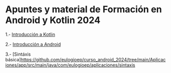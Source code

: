 # Apuntes y material de Formación en Android y Kotlin 2024

1.- [Introducción a Kotlin](https://github.com/eulogioep/curso_android_2024/tree/main/01-Introduccion_Kotlin)

2.- [Introducción a Android](https://github.com/eulogioep/curso_android_2024/tree/main/IntroduccionAndroid)

3.- [Sintáxis básica]https://github.com/eulogioep/curso_android_2024/tree/main/Aplicaciones/app/src/main/java/com/eulogioep/aplicaciones/sintaxis
